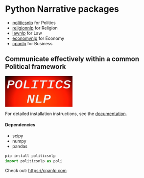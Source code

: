 # Python Narrative packages
- [politicsnlp](https://pypi.org/project/politicsnlp/) for Politics
- [religionnlp](https://pypi.org/project/religionnlp/) for Religion
- [lawnlp](https://pypi.org/project/lawnlp/) for Law
- [economynlp](https://pypi.org/project/economynlp/) for Economy
- [cpanlp](https://pypi.org/project/cpanlp/) for Business
## Communicate effectively within a common Political framework
 <img src="https://raw.githubusercontent.com/python-narrative/politicsnlp/main/politics.jpg" width = "220" height = "100" alt="logo" align=center />

For detailed installation instructions, see the
[documentation](https://cpanlp.com/documentation).

#### Dependencies
- scipy 
- numpy
- pandas
```python
pip install politicsnlp
import politicsnlp as poli
```


Check out: https://cpanlp.com